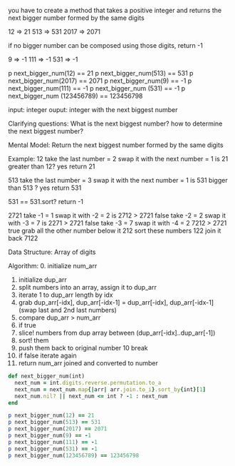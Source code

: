 you have to create a method that takes a positive integer and returns the next bigger number formed by the same digits

12 => 21
513 => 531
2017 => 2071

if no bigger number can be composed using those digits, return -1

  9 => -1
111 => -1
531 => -1

p next_bigger_num(12) == 21
p next_bigger_num(513) == 531
p next_bigger_num(2017) == 2071
p next_bigger_num(9) == -1
p next_bigger_num(111) == -1
p next_bigger_num (531) == -1
p next_bigger_num (123456789) == 123456798

input: integer
ouput: integer with the next biggest number

Clarifying questions: 
What is the next biggest number?
how to determine the next biggest number?

Mental Model: Return the next biggest number formed by the same digits

Example:
12
take the last number = 2
swap it with the next number = 1
is 21 greater than 12? yes
return 21

513
take the last number = 3
swap it with the next number = 1
is 531 bigger than 513 ? yes
return 531

531 == 531.sort?
return -1

2721
take -1 = 1
swap it with -2 = 2
is 2712 > 2721 false
take -2 = 2
swap it with -3 = 7
is 2271 > 2721 false
take -3 = 7 
swap it with -4 = 2
7212 > 2721 true
grab all the other number below it
212
sort these numbers
122
join it back
7122

Data Structure:
Array of digits

Algorithm:
0. initialize num_arr
1. initialize dup_arr
2. split numbers into an array, assign it to dup_arr
3. iterate 1 to dup_arr length by idx
4.   grab dup_arr[-idx], dup_arr[-idx-1] = dup_arr[-idx], dup_arr[-idx-1] (swap last and 2nd last numbers)
5.   compare dup_arr > num_arr
6. if true 
7.   slice! numbers from dup array between (dup_arr[-idx]..dup_arr[-1])
8.   sort! them
9.   push them back to original number
10   break
10. if false iterate again
11. return num_arr joined and converted to number

```ruby
def next_bigger_num(int)
  next_num = int.digits.reverse.permutation.to_a
  next_num = next_num.map{|arr| arr.join.to_i}.sort_by{int}[1]
  next_num.nil? || next_num <= int ? -1 : next_num
end  

p next_bigger_num(12) == 21
p next_bigger_num(513) == 531
p next_bigger_num(2017) == 2071
p next_bigger_num(9) == -1
p next_bigger_num(111) == -1
p next_bigger_num(531) == -1
p next_bigger_num(123456789) == 123456798
```

